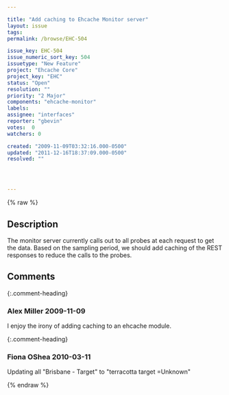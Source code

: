 ```yaml
---

title: "Add caching to Ehcache Monitor server"
layout: issue
tags: 
permalink: /browse/EHC-504

issue_key: EHC-504
issue_numeric_sort_key: 504
issuetype: "New Feature"
project: "Ehcache Core"
project_key: "EHC"
status: "Open"
resolution: ""
priority: "2 Major"
components: "ehcache-monitor"
labels: 
assignee: "interfaces"
reporter: "gbevin"
votes:  0
watchers: 0

created: "2009-11-09T03:32:16.000-0500"
updated: "2011-12-16T18:37:09.000-0500"
resolved: ""




---
```


{% raw %}

## Description

<div markdown="1" class="description">

The monitor server currently calls out to all probes at each request to get the data. Based on the sampling period, we should add caching of the REST responses to reduce the calls to the probes.

</div>

## Comments


{:.comment-heading}
### **Alex Miller** <span class="date">2009-11-09</span>

<div markdown="1" class="comment">

I enjoy the irony of adding caching to an ehcache module.

</div>


{:.comment-heading}
### **Fiona OShea** <span class="date">2010-03-11</span>

<div markdown="1" class="comment">

 Updating all "Brisbane - Target" to "terracotta target =Unknown"

</div>



{% endraw %}
